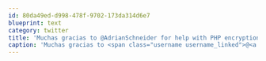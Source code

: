 ```yaml
---
id: 80da49ed-d998-478f-9702-173da314d6e7
blueprint: text
category: twitter
title: 'Muchas gracias to @AdrianSchneider for help with PHP encryption issues today!'
caption: 'Muchas gracias to <span class="username username_linked">@<a href="https://twitter.com/AdrianSchneider" title="Adrian Schneider">AdrianSchneider</a></span> for help with PHP encryption issues today!'
---
```

